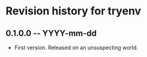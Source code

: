 # Revision history for tryenv

## 0.1.0.0 -- YYYY-mm-dd

* First version. Released on an unsuspecting world.
